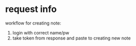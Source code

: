 # request info

workflow for creating note:

1) login with correct name/pw
2) take token from response and paste to creating new note
